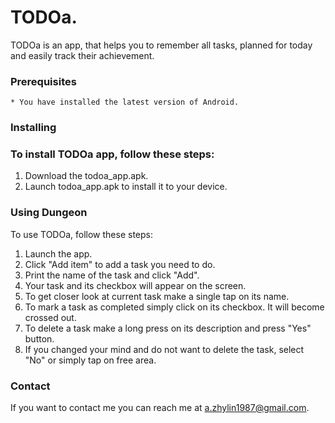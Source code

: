 # **TODOa.**

TODOa is an app, that helps you to remember all tasks, planned for today and easily track their achievement.

### **Prerequisites**

    * You have installed the latest version of Android.

### **Installing**

### To install TODOa app, follow these steps:
1. Download the todoa_app.apk.
2. Launch todoa_app.apk to install it to your device.

### **Using Dungeon**

To use TODOa, follow these steps:
1. Launch the app.
2. Click "Add item" to add a task you need to do.
3. Print the name of the task and click "Add".
4. Your task and its checkbox will appear on the screen.
5. To get closer look at current task make a single tap on its name.
6. To mark a task as completed simply click on its checkbox. It will become crossed out.
7. To delete a task make a long press on its description and press "Yes" button.
8. If you changed your mind and do not want to delete the task, select "No" or simply tap on free area.

### **Contact**

If you want to contact me you can reach me at a.zhylin1987@gmail.com.
